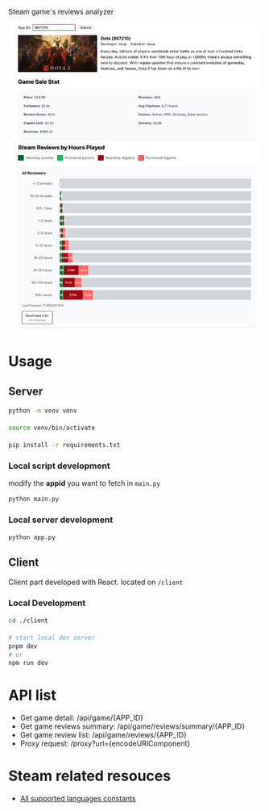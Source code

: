 Steam game's reviews analyzer

![Index page](./prototype/main-index.png)

# Usage

## Server

```bash
python -m venv venv

source venv/bin/activate

pip install -r requirements.txt
```

### Local script development

modify the **appid** you want to fetch in `main.py`

```bash
python main.py
```

### Local server development

```bash
python app.py
```

## Client

Client part developed with React. located on `/client`

### Local Development

```bash
cd ./client

# start local dev server
pnpm dev
# or
npm run dev
```

# API list

- Get game detail: /api/game/{APP_ID}
- Get game reviews summary: /api/game/reviews/summary/{APP_ID}
- Get game review list: /api/game/reviews/{APP_ID}
- Proxy request: /proxy?url={encodeURIComponent}

# Steam related resouces

- [All supported languages constants](https://partner.steamgames.com/doc/store/localization)

